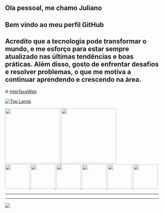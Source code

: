 ## Ola pessoal, me chamo Juliano
## Bem vindo ao meu perfil GitHub 

 ## Acredito que a tecnologia pode transformar o mundo, e me esforço para estar sempre atualizado nas últimas tendências e boas práticas. Além disso, gosto de enfrentar desafios e resolver problemas, o que me motiva a continuar aprendendo e crescendo na área.

:globe_with_meridians: <a href="https://julianooutlook.github.io/interfaceWeb/">InterfaceWeb


![Top Langs](https://github-readme-stats.vercel.app/api/top-langs/?username=Julianooutlook&layout=donut-vertical)

<div>
<a href="https://github.com/Julianooutlook?tab=repositories">
<img loading="lazy" height="180em" src="https://github-readme-stats.vercel.app/api/top-langs/?username=Julianooutlook&layout=compact&langs_count=7&theme=dracula"/>
<img loading="lazy" height="180em" src="https://github-readme-stats.vercel.app/api?username=Julianooutlook&show_icons=true&theme=dracula&include_all_commits=true&count_private=true"/>
</div>


<div>
    <img src="https://cdn.jsdelivr.net/gh/devicons/devicon@latest/icons/html5/html5-original.svg" width="80">
    <img src="https://cdn.jsdelivr.net/gh/devicons/devicon@latest/icons/css3/css3-original.svg" width="80">
    <img src="https://cdn.jsdelivr.net/gh/devicons/devicon@latest/icons/javascript/javascript-original.svg" width="80">
    <img src="https://cdn.jsdelivr.net/gh/devicons/devicon@latest/icons/docker/docker-plain-wordmark.svg" width="80">
    <img src="https://cdn.jsdelivr.net/gh/devicons/devicon@latest/icons/mysql/mysql-original.svg" width="80">
    <img src="https://cdn.jsdelivr.net/gh/devicons/devicon@latest/icons/git/git-original.svg" width="80">
</div>
<hr>
<hr>

<div>
<a href="https://www.linkedin.com/in/seu-usuário-linkedln-aqui" target="_blank"><img loading="lazy" src="https://img.shields.io/badge/-LinkedIn-%230077B5?style=for-the-badge&logo=linkedin&logoColor=white" target="_blank"></a>   
</div>
